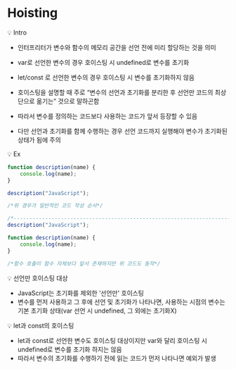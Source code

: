 # Hoisting

<aside>
💡 Intro

</aside>

- 인터프리터가 변수와 함수의 메모리 공간을 선언 전에 미리 할당하는 것을 의미
- var로 선언한 변수의 경우 호이스팅 시 undefined로 변수를 초기화
- let/const 로 선언한 변수의 경우 호이스팅 시 변수를 초기화하지 않음

- 호이스팅을 설명할 때 주로 “변수의 선언과 초기화를 분리한 후 선언만 코드의 최상단으로 옮기는” 것으로 말하곤함
- 따라서 변수를 정의하는 코드보다 사용하는 코드가 앞서 등장할 수 있음
- 다만 선언과 초기화를 함께 수행하는 경우 선언 코드까지 실행해야 변수가 초기화된 상태가 됨에 주의

<aside>
💡 Ex

</aside>

```jsx
function description(name) {
	console.log(name);
}

description("JavaScript");

/*위 경우가 일반적인 코드 작성 순서*/

/*-----------------------------------------------------------------------------------*/
description("JavaScript");

function description(name) {
	console.log(name);
}

/*함수 호출이 함수 자체보다 앞서 존재하지만 위 코드도 동작*/
```

<aside>
💡 선언만 호이스팅 대상

</aside>

- JavaScript는 초기화를 제외한 ‘선언만' 호이스팅
- 변수를 먼저 사용하고 그 후에 선언 및 초기화가 나타나면, 사용하는 시점의 변수는 기본 초기화 상태(var 선언 시 undefined, 그 외에는 초기화X)

<aside>
💡 let과 const의 호이스팅

</aside>

- let과 const로 선언한 변수도 호이스팅 대상이지만 var와 달리 호이스팅 시 undefined로 변수를 초기화 하지는 않음
- 따라서 변수의 초기화를 수행하기 전에 읽는 코드가 먼저 나타나면 예외가 발생
